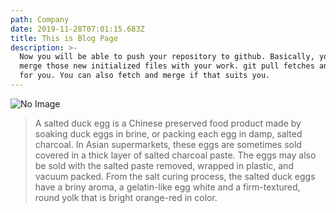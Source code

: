```yaml
---
path: Company
date: 2019-11-28T07:01:15.683Z
title: This is Blog Page
description: >-
  Now you will be able to push your repository to github. Basically, you have to
  merge those new initialized files with your work. git pull fetches and merges
  for you. You can also fetch and merge if that suits you.
---
```

![No Image](/assets/card-3-3-3.jpg "Forbes")

<!-- ![](/assets/salty_egg.jpg) -->


> A salted duck egg is a Chinese preserved food product made by soaking duck
> eggs in brine, or packing each egg in damp, salted charcoal. In Asian
> supermarkets, these eggs are sometimes sold covered in a thick layer of salted
> charcoal paste. The eggs may also be sold with the salted paste removed,
> wrapped in plastic, and vacuum packed. From the salt curing process, the
> salted duck eggs have a briny aroma, a gelatin-like egg white and a
> firm-textured, round yolk that is bright orange-red in color.
